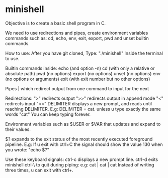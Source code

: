 # minishell
Objective is to create a basic shell program in C.

We need to use redirections and pipes,
create environment variables commands such as:
cd, echo, env, exit, export, pwd and unset builtin commands.

How to use:
After you have git cloned, Type: "./minishell"
Inside the terminal to use.


Builtin commands inside:
echo (and option -n)
cd (with only a relative or absolute path)
pwd (no options)
export (no options)
unset (no options)
env (no options or arguments)
exit (with exit number but no other options)



Pipes | which redirect output from one command to input for the next



Redirections:
">" redirects output
">>" redirects output in append mode
"<" redirects input
"<<" DELIMITER displays a new prompt, and reads until reaching DELIMITER.
E.g: DELIMITER = cat.
unless u type exactly the same words "cat" You can keep typing forever.




Environment variables such as $USER or $VAR that updates and expand to their values.

$? expands to the exit status of the most recently executed foreground pipeline.
E.g: If u exit with ctrl+C the signal should show the value 130 when you wrote:
"echo $?"




Use these keyboard signals:
ctrl-c displays a new prompt line.
ctrl-d exits minishell
ctrl-\ to quit during piping:
e.g:
cat | cat | cat
Instead of writing three times, u can exit with ctrl+\.
